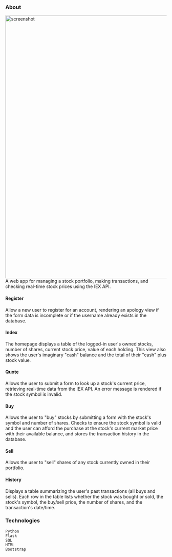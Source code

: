 ### About
<img width="819" alt="screenshot" src="https://github.com/ArcticKangaroo/CS50-Finance/assets/62847649/94e8eb81-0ec1-464e-b3aa-24df1a8eec46">
A web app for managing a stock portfolio, making transactions, and checking real-time stock prices using the IEX API.

#### Register
Allow a new user to register for an account, rendering an apology view if the form data is incomplete or if the username already exists in the database.

#### Index
The homepage displays a table of the logged-in user's owned stocks, number of shares, current stock price, value of each holding. This view also shows the user's imaginary "cash" balance and the total of their "cash" plus stock value.

#### Quote
Allows the user to submit a form to look up a stock's current price, retrieving real-time data from the IEX API. An error message is rendered if the stock symbol is invalid.

#### Buy
Allows the user to "buy" stocks by submitting a form with the stock's symbol and number of shares. Checks to ensure the stock symbol is valid and the user can afford the purchase at the stock's current market price with their available balance, and stores the transaction history in the database.

#### Sell
Allows the user to "sell" shares of any stock currently owned in their portfolio.

#### History
Displays a table summarizing the user's past transactions (all buys and sells). Each row in the table lists whether the stock was bought or sold, the stock's symbol, the buy/sell price, the number of shares, and the transaction's date/time.

### Technologies
    Python
    Flask  
    SQL
    HTML
    Bootstrap
